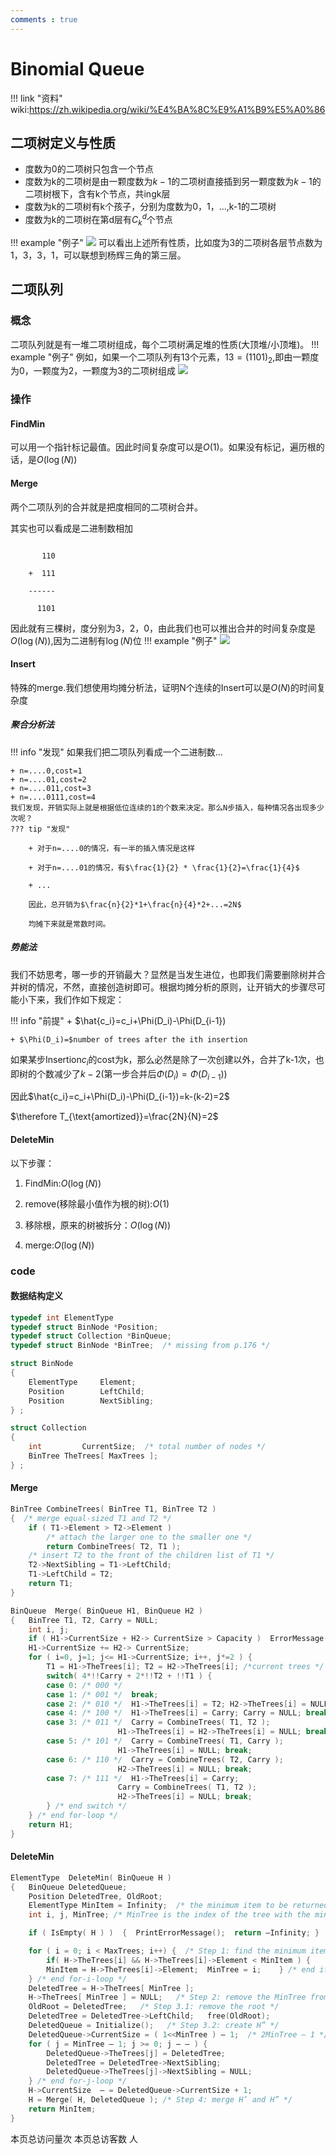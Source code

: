 ```yaml
---
comments : true
---
```


<link rel="stylesheet" type="text/css" href="../../../css/styles.css">


<script defer src="https://vercount.one/js"></script>

# Binomial Queue

!!! link "资料"
    wiki:https://zh.wikipedia.org/wiki/%E4%BA%8C%E9%A1%B9%E5%A0%86

## 二项树定义与性质

+ 度数为0的二项树只包含一个节点
+ 度数为k的二项树是由一颗度数为$k-1$的二项树直接插到另一颗度数为$k-1$的二项树根下，含有k个节点，共ingk层
+ 度数为k的二项树有k个孩子，分别为度数为0，1，...,k-1的二项树
+ 度数为k的二项树在第d层有$C_{k}^{d}$个节点

!!! example "例子"
    ![](../../image/pp5.png)
    可以看出上述所有性质，比如度为3的二项树各层节点数为1，3，3，1，可以联想到杨辉三角的第三层。

## 二项队列

### 概念
二项队列就是有一堆二项树组成，每个二项树满足堆的性质(大顶堆/小顶堆)。
!!! example "例子"
    例如，如果一个二项队列有13个元素，$13=(1101)_2$,即由一颗度为0，一颗度为2，一颗度为3的二项树组成
    ![](../../image/pp6.png)

### 操作

#### FindMin

可以用一个指针标记最值。因此时间复杂度可以是$O(1)$。如果没有标记，遍历根的话，是$O(\log(N))$

#### Merge

两个二项队列的合并就是把度相同的二项树合并。

其实也可以看成是二进制数相加

```plaintext

       110

    +  111

    ------

      1101

```
因此就有三棵树，度分别为3，2，0，由此我们也可以推出合并的时间复杂度是$O(\log(N))$,因为二进制有$\log(N)$位
!!! example "例子"
    ![](../../image/pp7.png)


#### Insert
特殊的merge.我们想使用均摊分析法，证明N个连续的Insert可以是$O(N)$的时间复杂度

##### 聚合分析法

!!! info "发现"
    如果我们把二项队列看成一个二进制数...

    + n=....0,cost=1
    + n=....01,cost=2
    + n=....011,cost=3
    + n=....0111,cost=4
    我们发现，开销实际上就是根据低位连续的1的个数来决定。那么N步插入，每种情况各出现多少次呢？
    ??? tip "发现"

        + 对于n=....0的情况，有一半的插入情况是这样

        + 对于n=....01的情况，有$\frac{1}{2} * \frac{1}{2}=\frac{1}{4}$

        + ...

        因此，总开销为$\frac{n}{2}*1+\frac{n}{4}*2+...=2N$
        
        均摊下来就是常数时间。


##### 势能法
我们不妨思考，哪一步的开销最大？显然是当发生进位，也即我们需要删除树并合并树的情况，不然，直接创造树即可。根据均摊分析的原则，让开销大的步骤尽可能小下来，我们作如下规定：

!!! info "前提"
    + $\hat{c_i}=c_i+\Phi(D_i)-\Phi(D_{i-1})

    + $\Phi(D_i)=$number of trees after the ith insertion
    
如果某步Insertion$c_i$的cost为k，那么必然是除了一次创建以外，合并了k-1次，也即树的个数减少了$k-2$(第一步合并后$\Phi(D_i)=\Phi(D_{i-1})$)

因此$\hat{c_i}=c_i+\Phi(D_i)-\Phi(D_{i-1})=k-(k-2)=2$

$\therefore T_{\text{amortized}}=\frac{2N}{N}=2$


#### DeleteMin
以下步骤：

1. FindMin:$O(\log(N))$

2. remove(移除最小值作为根的树):$O(1)$

3. 移除根，原来的树被拆分：$O(\log(N))$

4. merge:$O(\log(N))$

### code

#### 数据结构定义

```c title="数据结构"
typedef int ElementType
typedef struct BinNode *Position;
typedef struct Collection *BinQueue;
typedef struct BinNode *BinTree;  /* missing from p.176 */

struct BinNode 
{ 
	ElementType	    Element;
	Position	    LeftChild;
	Position 	    NextSibling;
} ;

struct Collection 
{ 
	int	    	CurrentSize;  /* total number of nodes */
	BinTree	TheTrees[ MaxTrees ];
} ;

```

#### Merge

```c title="同大小的树合并"
BinTree CombineTrees( BinTree T1, BinTree T2 )
{  /* merge equal-sized T1 and T2 */
	if ( T1->Element > T2->Element )
		/* attach the larger one to the smaller one */
		return CombineTrees( T2, T1 );
	/* insert T2 to the front of the children list of T1 */
	T2->NextSibling = T1->LeftChild;
	T1->LeftChild = T2;
	return T1;
}

```

```c title="总的合并"
BinQueue  Merge( BinQueue H1, BinQueue H2 )
{	BinTree T1, T2, Carry = NULL; 	
	int i, j;
	if ( H1->CurrentSize + H2-> CurrentSize > Capacity )  ErrorMessage();
	H1->CurrentSize += H2-> CurrentSize;
	for ( i=0, j=1; j<= H1->CurrentSize; i++, j*=2 ) {
	    T1 = H1->TheTrees[i]; T2 = H2->TheTrees[i]; /*current trees */
	    switch( 4*!!Carry + 2*!!T2 + !!T1 ) { 
		case 0: /* 000 */
	 	case 1: /* 001 */  break;	
		case 2: /* 010 */  H1->TheTrees[i] = T2; H2->TheTrees[i] = NULL; break;
		case 4: /* 100 */  H1->TheTrees[i] = Carry; Carry = NULL; break;
		case 3: /* 011 */  Carry = CombineTrees( T1, T2 );
			            H1->TheTrees[i] = H2->TheTrees[i] = NULL; break;
		case 5: /* 101 */  Carry = CombineTrees( T1, Carry );
			            H1->TheTrees[i] = NULL; break;
		case 6: /* 110 */  Carry = CombineTrees( T2, Carry );
			            H2->TheTrees[i] = NULL; break;
		case 7: /* 111 */  H1->TheTrees[i] = Carry; 
			            Carry = CombineTrees( T1, T2 ); 
			            H2->TheTrees[i] = NULL; break;
	    } /* end switch */
	} /* end for-loop */
	return H1;
}

```

#### DeleteMin

```c title="DeleteMin"
ElementType  DeleteMin( BinQueue H )
{	BinQueue DeletedQueue; 
	Position DeletedTree, OldRoot;
	ElementType MinItem = Infinity;  /* the minimum item to be returned */	
	int i, j, MinTree; /* MinTree is the index of the tree with the minimum item */

	if ( IsEmpty( H ) )  {  PrintErrorMessage();  return –Infinity; }

	for ( i = 0; i < MaxTrees; i++) {  /* Step 1: find the minimum item */
	    if( H->TheTrees[i] && H->TheTrees[i]->Element < MinItem ) { 
		MinItem = H->TheTrees[i]->Element;  MinTree = i;    } /* end if */
	} /* end for-i-loop */
	DeletedTree = H->TheTrees[ MinTree ];  
	H->TheTrees[ MinTree ] = NULL;   /* Step 2: remove the MinTree from H => H’ */ 
	OldRoot = DeletedTree;   /* Step 3.1: remove the root */ 
	DeletedTree = DeletedTree->LeftChild;   free(OldRoot);
	DeletedQueue = Initialize();   /* Step 3.2: create H” */ 
	DeletedQueue->CurrentSize = ( 1<<MinTree ) – 1;  /* 2MinTree – 1 */
	for ( j = MinTree – 1; j >= 0; j – – ) {  
	    DeletedQueue->TheTrees[j] = DeletedTree;
	    DeletedTree = DeletedTree->NextSibling;
	    DeletedQueue->TheTrees[j]->NextSibling = NULL;
	} /* end for-j-loop */
	H->CurrentSize  – = DeletedQueue->CurrentSize + 1;
	H = Merge( H, DeletedQueue ); /* Step 4: merge H’ and H” */ 
	return MinItem;
}
```
<span id="busuanzi_container_page_pv">本页总访问量<span id="busuanzi_value_page_pv"></span>次</span>
<span id="busuanzi_container_page_uv">本页总访客数 <span id="busuanzi_value_page_uv"></span> 人</span>